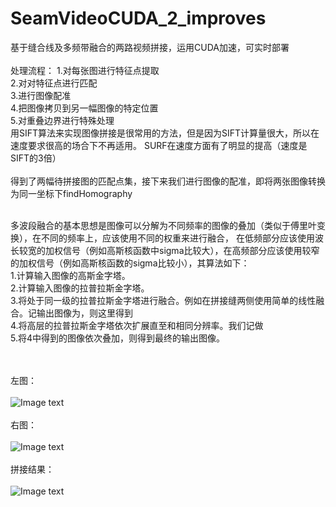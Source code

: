# SeamVideoCUDA_2_improves
基于缝合线及多频带融合的两路视频拼接，运用CUDA加速，可实时部署
<br><br>
处理流程：
1.对每张图进行特征点提取
<br>
2.对对特征点进行匹配
<br>
3.进行图像配准
<br>
4.把图像拷贝到另一幅图像的特定位置
<br>
5.对重叠边界进行特殊处理
<br>
用SIFT算法来实现图像拼接是很常用的方法，但是因为SIFT计算量很大，所以在速度要求很高的场合下不再适用。
SURF在速度方面有了明显的提高（速度是SIFT的3倍）
<br><br>
得到了两幅待拼接图的匹配点集，接下来我们进行图像的配准，即将两张图像转换为同一坐标下findHomography
<br><br>

多波段融合的基本思想是图像可以分解为不同频率的图像的叠加（类似于傅里叶变换），在不同的频率上，应该使用不同的权重来进行融合，
在低频部分应该使用波长较宽的加权信号（例如高斯核函数中sigma比较大），在高频部分应该使用较窄的加权信号（例如高斯核函数的sigma比较小），其算法如下：
<br>
1.计算输入图像的高斯金字塔。
<br>
2.计算输入图像的拉普拉斯金字塔。
<br>
3.将处于同一级的拉普拉斯金字塔进行融合。例如在拼接缝两侧使用简单的线性融合。记输出图像为，则这里得到
<br>
4.将高层的拉普拉斯金字塔依次扩展直至和相同分辨率。我们记做
<br>
5.将4中得到的图像依次叠加，则得到最终的输出图像。

<br><br>
左图：
<br><br>
![Image text](https://github.com/hujinxinb/SeamVideoCUDA_2_improves/blob/master/img/11.jpg)
<br><br>
右图：
<br><br>
![Image text](https://github.com/hujinxinb/SeamVideoCUDA_2_improves/blob/master/img/12.jpg)
<br><br>
拼接结果：
<br><br>
![Image text](https://github.com/hujinxinb/SeamVideoCUDA_2_improves/blob/master/img/13.jpg)
